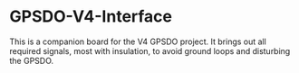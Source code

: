 # GPSDO-V4-Interface
This is a companion board for the V4 GPSDO project.
It brings out all required signals, most with insulation, to avoid ground loops and disturbing the GPSDO.

